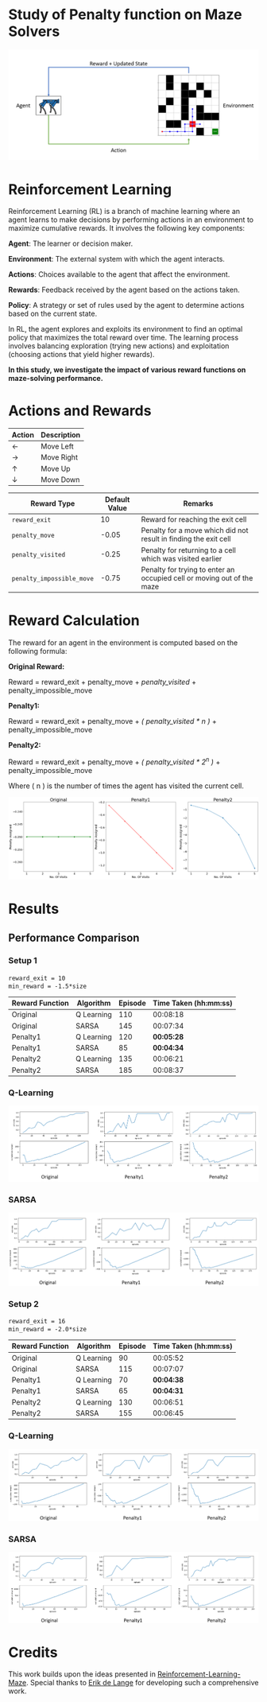 # Study of Penalty function on Maze Solvers

![RL](Assets\RL.png)
# Reinforcement Learning
Reinforcement Learning (RL) is a branch of machine learning where an agent learns to make decisions by performing actions in an environment to maximize cumulative rewards. It involves the following key components:

**Agent**: The learner or decision maker.

**Environment**: The external system with which the agent interacts.

**Actions**: Choices available to the agent that affect the environment.

**Rewards**: Feedback received by the agent based on the actions taken.

**Policy**: A strategy or set of rules used by the agent to determine actions based on the current state.

In RL, the agent explores and exploits its environment to find an optimal policy that maximizes the total reward over time. The learning process involves balancing exploration (trying new actions) and exploitation (choosing actions that yield higher rewards).

**In this study, we investigate the impact of various reward functions on maze-solving performance.**


# Actions and Rewards

| Action      | Description             |
|-------------|-------------------------|
| ←           | Move Left               |
| →           | Move Right              |
| ↑           | Move Up                 |
| ↓           | Move Down               |



| Reward Type             | Default Value | Remarks                                                         |
|-------------------------|---------------|-----------------------------------------------------------------|
| `reward_exit`           | 10            | Reward for reaching the exit cell                               |
| `penalty_move`          | -0.05         | Penalty for a move which did not result in finding the exit cell |
| `penalty_visited`       | -0.25         | Penalty for returning to a cell which was visited earlier        |
| `penalty_impossible_move` | -0.75      | Penalty for trying to enter an occupied cell or moving out of the maze |


# Reward Calculation

The reward for an agent in the environment is computed based on the following formula:

**Original Reward:**

Reward = reward_exit + penalty_move + *penalty_visited* + penalty_impossible_move

**Penalty1:**

Reward = reward_exit + penalty_move + *( penalty_visited * n )* + penalty_impossible_move

**Penalty2:**

Reward = reward_exit + penalty_move + *( penalty_visited * 2<sup>n</sup> )* + penalty_impossible_move

Where \( n \) is the number of times the agent has visited the current cell.

![Penalties](Assets\penalties.png)

# Results


## Performance Comparison

### Setup 1
```
reward_exit = 10
min_reward = -1.5*size
```

| Reward Function | Algorithm | Episode | Time Taken (hh:mm:ss) |
|-----------------|-----------|---------|------------------------|
| Original         | Q Learning | 110     | 00:08:18               |
| Original         | SARSA      | 145     | 00:07:34               |
| Penalty1         | Q Learning | 120     | **00:05:28**               |
| Penalty1         | SARSA      | 85      | **00:04:34**               |
| Penalty2         | Q Learning | 135     | 00:06:21               |
| Penalty2         | SARSA      | 185     | 00:08:37               |

### Q-Learning
![Setup1Q](Assets\setup1_Qlearning.png)

### SARSA
![Setup1sarsa](Assets\setup1_sarsa.png)

### Setup 2
```
reward_exit = 16
min_reward = -2.0*size
```


| Reward Function | Algorithm | Episode | Time Taken (hh:mm:ss) |
|-----------------|-----------|---------|------------------------|
| Original         | Q Learning | 90      | 00:05:52               |
| Original         | SARSA      | 115     | 00:07:07               |
| Penalty1         | Q Learning | 70      | **00:04:38**               |
| Penalty1         | SARSA      | 65      | **00:04:31**               |
| Penalty2         | Q Learning | 130     | 00:06:51               |
| Penalty2         | SARSA      | 155     | 00:06:45               |

### Q-Learning
![Setup2Q](Assets\setup2_Qlearning.png)

### SARSA
![Setup2sarsa](Assets\setup2_sarsa.png)
# Credits
This work builds upon the ideas presented in [Reinforcement-Learning-Maze](https://github.com/erikdelange/Reinforcement-Learning-Maze.git). Special thanks to [Erik de Lange](https://github.com/erikdelange) for developing such a comprehensive work.
